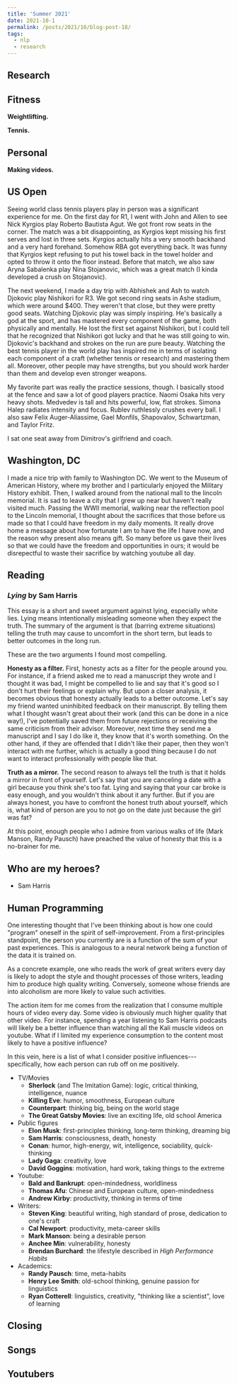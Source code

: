 ```yaml
---
title: 'Summer 2021'
date: 2021-10-1
permalink: /posts/2021/10/blog-post-18/
tags:
  - nlp
  - research
---
```




Research
------


Fitness
------

**Weightlifting.** 

**Tennis.** 


Personal
------

**Making videos.** 

US Open
------

Seeing world class tennis players play in person was a significant experience for me. On the first day for R1, I went with John and Allen to see Nick Kyrgios play Roberto Bautista Agut. We got front row seats in the corner. The match was a bit disappointing, as Kyrgios kept missing his first serves and lost in three sets. Kyrgios actually hits a very smooth backhand and a very hard forehand. Somehow RBA got everything back. It was funny that Kyrgios kept refusing to put his towel back in the towel holder and opted to throw it onto the floor instead. Before that match, we also saw Aryna Sabalenka play Nina Stojanovic, which was a great match (I kinda developed a crush on Stojanovic).  

The next weekend, I made a day trip with Abhishek and Ash to watch Djokovic play Nishikori for R3. We got second ring seats in Ashe stadium, which were around $400. They weren't that close, but they were pretty good seats. Watching Djokovic play was simply inspiring. He's basically a god at the sport, and has mastered every component of the game, both physically and mentally. He lost the first set against Nishikori, but I could tell that he recognized that Nishikori got lucky and that he was still going to win. Djokovic's backhand and strokes on the run are pure beauty. Watching the best tennis player in the world play has inspired me in terms of isolating each component of a craft (whether tennis or research) and mastering them all. Moreover, other people may have strengths, but you should work harder than them and develop even stronger weapons.

My favorite part was really the practice sessions, though. I basically stood at the fence and saw a lot of good players practice. Naomi Osaka hits very heavy shots. Medvedev is tall and hits powerful, low, flat strokes. Simona Halep radiates intensity and focus. Rublev ruthlessly crushes every ball. I also saw Felix Auger-Aliassime, Gael Monfils, Shapovalov, Schwartzman, and Taylor Fritz.

I sat one seat away from Dimitrov's girlfriend and coach. 

Washington, DC
------
I made a nice trip with family to Washington DC. We went to the Museum of American History, where my brother and I particularly enjoyed the Military History exhibit. Then, I walked around from the national mall to the lincoln memorial. It is sad to leave a city that I grew up near but haven't really visited much. Passing the WWII memorial, walking near the reflection pool to the Lincoln memorial, I thought about the sacrifices that those before us made so that I could have freedom in my daily moments. It really drove home a message about how fortunate I am to have the life I have now, and the reason why present also means gift. So many before us gave their lives so that we could have the freedom and opportunities in ours; it would be disrepectful to waste their sacrifice by watching youtube all day. 

Reading
------

### *Lying* by Sam Harris

This essay is a short and sweet argument against lying, especially white lies. 
Lying means intentionally misleading someone when they expect the truth.
The summary of the argument is that (barring extreme situations) telling the truth may cause to uncomfort in the short term, but leads to better outcomes in the long run.

These are the two arguments I found most compelling.

**Honesty as a filter.**
First, honesty acts as a filter for the people around you.
For instance, if a friend asked me to read a manuscript they wrote and I thought it was bad, I might be compelled to lie and say that it's good so I don't hurt their feelings or explain why. 
But upon a closer analysis, it becomes obvious that honesty actually leads to a better outcome. 
Let's say my friend wanted uninhibited feedback on their manuscript. 
By telling them what I thought wasn't great about their work (and this can be done in a nice way!), I've potentially saved them from future rejections or receiving the same criticism from their advisor.
Moreover, next time they send me a manuscript and I say I do like it, they know that it's worth something.
On the other hand, if they are offended that I didn't like their paper, then they won't interact with me further, which is actually a good thing because I do not want to interact professionally with people like that.

**Truth as a mirror.** 
The second reason to always tell the truth is that it holds a mirror in front of yourself.
Let's say that you are canceling a date with a girl because you think she's too fat. 
Lying and saying that your car broke is easy enough, and you wouldn't think about it any further. 
But if you are always honest, you have to comfront the honest truth about yourself, which is, what kind of person are you to not go on the date just because the girl was fat?

At this point, enough people who I admire from various walks of life (Mark Manson, Randy Pausch) have preached the value of honesty that this is a no-brainer for me.


Who are my heroes?
------
- Sam Harris


Human Programming
------
One interesting thought that I've been thinking about is how one could "program" oneself in the spirit of self-improvement.
From a first-principles standpoint, the person you currently are is a function of the sum of your past experiences.
This is analogous to a neural network being a function of the data it is trained on. 

As a concrete example, one who reads the work of great writers every day is likely to adopt the style and thought processes of those writers, leading him to produce high quality writing. 
Conversely, someone whose friends are into alcoholism are more likely to value such activities. 

The action item for me comes from the realization that I consume multiple hours of video every day. 
Some video is obviously much higher quality that other video.
For instance, spending a year listening to Sam Harris podcasts will likely be a better influence than watching all the Kali muscle videos on youtube. 
What if I limited my experience consumption to the content most likely to have a positive influence? 

In this vein, here is a list of what I consider positive influences---specifically, how each person can rub off on me positively.

- TV/Movies
	- **Sherlock** (and The Imitation Game): logic, critical thinking, intelligence, nuance
	- **Killing Eve**: humor, smoothness, European culture
	- **Counterpart**: thinking big, being on the world stage
	- **The Great Gatsby Movies**: live an exciting life, old school America
- Public figures
	- **Elon Musk**: first-principles thinking, long-term thinking, dreaming big
	- **Sam Harris**: consciousness, death, honesty
	- **Conan**: humor, high-energy, wit, intelligence, sociability, quick-thinking
	- **Lady Gaga**: creativity, love
	- **David Goggins**: motivation, hard work, taking things to the extreme
- Youtube:
	- **Bald and Bankrupt**: open-mindedness, worldliness
	- **Thomas Afu**: Chinese and European culture, open-mindedness
	- **Andrew Kirby**: productivity, thinking in terms of time
- Writers:
	- **Steven King**: beautiful writing, high standard of prose, dedication to one's craft
	- **Cal Newport**: productivity, meta-career skills
	- **Mark Manson**: being a desirable person
	- **Anchee Min**: vulnerability, honesty
	- **Brendan Burchard**: the lifestyle described in *High Performance Habits*
- Academics:
	- **Randy Pausch**: time, meta-habits
	- **Henry Lee Smith**: old-school thinking, genuine passion for linguistics
	- **Ryan Cotterell**: linguistics, creativity, "thinking like a scientist", love of learning


Closing
------



Songs
------


Youtubers
------
